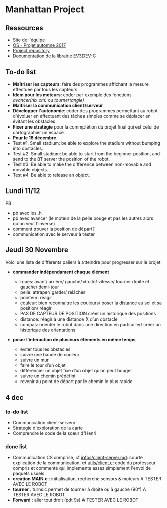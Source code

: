 # Manhattan Project

## Ressources

+ [Site de l'équipe](http://ninofiliu.fr/OS_project/)
+ [OS - Projet automne 2017](http://soc.eurecom.fr/OS/projects_fall2017.html)
+ [Project repository](https://gitlab.eurecom.fr/ludovic.apvrille/OS_Robot_Project_Fall2017)
+ [Documentation de la librairie EV3DEV-C](http://in4lio.github.io/ev3dev-c/)

## To-do list

+ **Maîtriser les capteurs**: faire des programmes affichant la mesure effectuée par tous les capteurs 
+ **Idem pour les moteurs**: coder par exemple des fonctions *avancer(nb_cm)* ou *tourner(angle)*
+ **Maîtriser la communication client/serveur**
+ **Développer l'autonomie**: coder des programmes permettant au robot d'évoluer en effectuant des tâches simples comme se déplacer en évitant les obstacles
+ **Fixer une stratégie** pour la commplétion du projet final qui est celui de cartographier un espace
+ **Pour le 18 décembre** 
+ Test #1. Small stadium: be able to explore the stadium without bumping into obstacles.
+ Test #2. Small stadium: be able to start from the beginner position, and send to the BT server the position of the robot.
+ Test #3. Be able to make the difference between non-movable and movable objects.
+ Test #4. Be able to release an object.

## Lundi 11/12
PB : 
+ pb avec les .h 
+ pb avec avancer (le moteur de la pelle bouge et pas les autres alors qu'on veut l'inverse)
+ comment trouver la position de départ? 
+ communication avec le serveur à tester 

## Jeudi 30 Novembre
Voici une liste de différents paliers à atteindre pour progresser sur le projet
 + **commander indépendament chaque élément**
	+  roues: avant/ arrière/ gauche/ droite/ vitesse/ tourner droite et gauche/ demi-tour 
	+  pelle: attraper/ garder/ relâcher 
	+  pointeur: réagir
	+  couleur: bien reconnaitre les couleurs/ poser la distance au sol et sa position/ réagir
	+ PAS DE CAPTEUR DE POSITION créer un historique des positions
	+  distance: réagir à une distance X d’un obstacle
	+  compas: orienter le robot dans une direction en particulier/ créer un historique des orientations

+ **poser l’interaction de plusieurs éléments en même temps**
	+  éviter tous les obstacles
	+  suivre une bande de couleur
	+  suivre un mur
	+  faire le tour d’un objet
	+  différencier un objet fixe d’un objet qu’on peut bouger
	+  suivre un chemin prédéfini
	+  revenir au point de départ par le chemin le plus rapide
	
## 4 dec
### to-do list
+ Communication client-serveur
+ Strategie d'exploration de la carte
+ Comprendre le code de la soeur d'Henri
### done list

+ Communication CS comprise, cf [infos/client-server.md](https://github.com/StanleyMarx/ManhattanProject/blob/master/infos/client-server.md): courte explication de la communication, et [utils/client.c](https://github.com/StanleyMarx/ManhattanProject/blob/master/utils/client.c): code du professeur compris et commenté qui implemente assez simplement l'envoi de paquets usuels
+ **creation MAIN.c** : initialisation, recherche sensors & moteurs A TESTER AVEC LE ROBOT
+ **tourner** : turns.c permet de tourner à droite ou à gauche (90°) A TESTER AVEC LE ROBOT
+ **Forward** : aller tout droit (pdt 9s) A TESTER AVEC LE ROBOT
